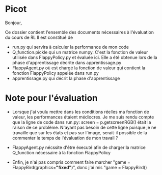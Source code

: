 # Picot


Bonjour,

Ce dossier contient  l'ensemble des documents nécessaires à l'évaluation du cours de RL
Il est constitué de

- run.py qui servira à calculer la performance de mon code
- Q_function.pickle qui un matrice numpy. C'est la fonction de valeur utilisée dans FlappyPolicy.py et évaluée ici. Elle a été obtenue lors de la phase d'apprentissage décrite dans apprentissage.py
- FlappyAgent.py où est chargé la fonction de valeur qui contient la fonction FlappyPolicy appelée dans run.py
- apprentissage.py qui décrit la phase d'apprentissage


# Note pour l'évaluation

- Lorsque j'ai voulu mettre dans les conditions réelles ma fonction de valeur, les performances étaient médiocres. Je me suis rendu compte que la ligne de code dans run.py: screen = p.getscreenRGB() était la raison de ce problème. N'ayant pas besoin de cette ligne puisque je ne travaille que sur les états et pas sur l'image, serait-il possible de la commenter le temps de l'évaluation de mon travail ?

- FlappyAgent.py nécssite d'être éxecuté afin de charger la matrice Q_function nécessaire à la fonction FlappyPolicy

- Enfin, je n'ai pas compris comment faire marcher "game = FlappyBird(graphics=**"fixed"**)", donc j'ai mis "game = FlappyBird()
